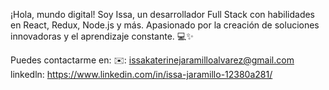 ¡Hola, mundo digital! Soy Issa, un desarrollador Full Stack con habilidades en React, Redux, Node.js y más.
Apasionado por la creación de soluciones innovadoras y el aprendizaje constante. 💻✨

Puedes contactarme en:
 ✉️: issakaterinejaramilloalvarez@gmail.com
linkedln: https://www.linkedin.com/in/issa-jaramillo-12380a281/

